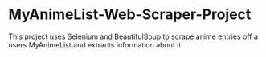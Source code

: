 # MyAnimeList-Web-Scraper-Project

This project uses Selenium and BeautifulSoup to scrape anime entries off a users MyAnimeList and extracts information about it.